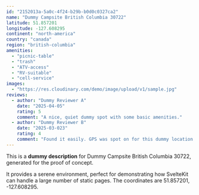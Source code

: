 ```yaml
---
id: "2152013a-5a0c-4f24-b29b-b0d0c0327ca2"
name: "Dummy Campsite British Columbia 30722"
latitude: 51.857201
longitude: -127.608295
continent: "north-america"
country: "canada"
region: "british-columbia"
amenities:
  - "picnic-table"
  - "trash"
  - "ATV-access"
  - "RV-suitable"
  - "cell-service"
images:
  - "https://res.cloudinary.com/demo/image/upload/v1/sample.jpg"
reviews:
  - author: "Dummy Reviewer A"
    date: "2025-04-05"
    rating: 5
    comment: "A nice, quiet dummy spot with some basic amenities."
  - author: "Dummy Reviewer B"
    date: "2025-03-023"
    rating: 4
    comment: "Found it easily. GPS was spot on for this dummy location."
---
```


This is a **dummy description** for Dummy Campsite British Columbia 30722, generated for the proof of concept.

It provides a serene environment, perfect for demonstrating how SvelteKit can handle a large number of static pages. The coordinates are 51.857201, -127.608295.
